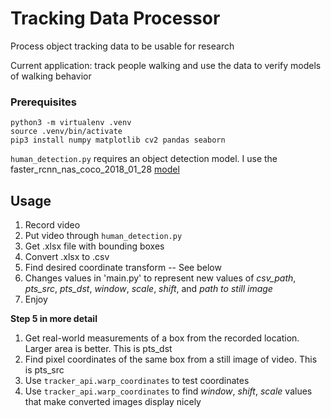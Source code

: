 # Tracking Data Processor

Process object tracking data to be usable for research

Current application: track people walking and use the data to verify models of walking behavior

### Prerequisites

    python3 -m virtualenv .venv
    source .venv/bin/activate
    pip3 install numpy matplotlib cv2 pandas seaborn

`human_detection.py` requires an object detection model. I use the faster_rcnn_nas_coco_2018_01_28 [model](https://github.com/tensorflow/models/blob/master/research/object_detection/g3doc/detection_model_zoo.md)


## Usage

1) Record video
2) Put video through `human_detection.py`
3) Get .xlsx file with bounding boxes
4) Convert .xlsx to .csv
5) Find desired coordinate transform -- See below
6) Changes values in 'main.py' to represent new values of *csv_path*, *pts_src*, *pts_dst*, *window*, *scale*, *shift*, and *path to still image*
7) Enjoy

__Step 5 in more detail__
  1. Get real-world measurements of a box from the recorded location. Larger area is better. This is pts_dst
  2. Find pixel coordinates of the same box from a still image of video. This is pts_src
  3. Use `tracker_api.warp_coordinates` to test coordinates
  4. Use `tracker_api.warp_coordinates` to find *window*, *shift*, *scale* values that make converted images display nicely

